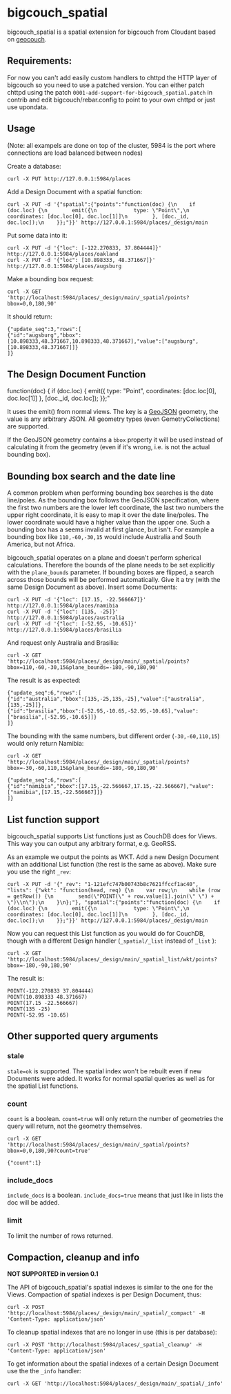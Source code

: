 bigcouch_spatial
================

bigcouch_spatial is a spatial extension for bigcouch from Cloudant based
on [geocouch](https://github.com/couchbase/geocouch).


Requirements:
-------------

For now you can't add easily custom handlers to chttpd the HTTP layer of
bigcouch so you need to use a patched version. You can either patch
chttpd using the patch `0001-add-support-for-bigcouch_spatial.patch` in
contrib and edit bigcouch/rebar.config to point to your own chttpd or
just use upondata.


Usage 
-----

(Note: all exampels are done on top of the cluster, 5984 is the port
where connections are load balanced between nodes)

Create a database:

    curl -X PUT http://127.0.0.1:5984/places

Add a Design Document with a spatial function:

    curl -X PUT -d '{"spatial":{"points":"function(doc) {\n    if (doc.loc) {\n        emit({\n            type: \"Point\",\n            coordinates: [doc.loc[0], doc.loc[1]]\n        }, [doc._id, doc.loc]);\n    }};"}}' http://127.0.0.1:5984/places/_design/main

Put some data into it:

    curl -X PUT -d '{"loc": [-122.270833, 37.804444]}' http://127.0.0.1:5984/places/oakland
    curl -X PUT -d '{"loc": [10.898333, 48.371667]}' http://127.0.0.1:5984/places/augsburg

Make a bounding box request:

    curl -X GET 'http://localhost:5984/places/_design/main/_spatial/points?bbox=0,0,180,90'

It should return:

    {"update_seq":3,"rows":[
    {"id":"augsburg","bbox":[10.898333,48.371667,10.898333,48.371667],"value":["augsburg",[10.898333,48.371667]]}
    ]}

The Design Document Function
----------------------------

function(doc) {
    if (doc.loc) {
        emit({
            type: "Point",
            coordinates: [doc.loc[0], doc.loc[1]]
        }, [doc._id, doc.loc]);
    }};"

It uses the emit() from normal views. The key is a
[GeoJSON](http://geojson.org) geometry, the value is any arbitrary JSON. All
geometry types (even GemetryCollections) are supported.

If the GeoJSON geometry contains a `bbox` property it will be used instead
of calculating it from the geometry (even if it's wrong, i.e. is not
the actual bounding box).


Bounding box search and the date line
-------------------------------------

A common problem when performing bounding box searches is the date
line/poles. As the bounding box follows the GeoJSON specification,
where the first two numbers are the lower left coordinate, the last
two numbers the upper right coordinate, it is easy to map it over the
date line/poles. The lower coordinate would have a higher value than
the upper one. Such a bounding box has a seems invalid at first
glance, but isn't. For example a bounding box like `110,-60,-30,15`
would include Australia and South America, but not Africa.

bigcouch_spatial operates on a plane and doesn't perform spherical
calculations. Therefore the bounds of the plane needs to be set
explicitly with the `plane_bounds` parameter. If bounding boxes are
flipped, a search across those bounds will be performed
automatically. Give it a try (with the same Design Document as
above). Insert some Documents:

    curl -X PUT -d '{"loc": [17.15, -22.566667]}' http://127.0.0.1:5984/places/namibia
    curl -X PUT -d '{"loc": [135, -25]}' http://127.0.0.1:5984/places/australia
    curl -X PUT -d '{"loc": [-52.95, -10.65]}' http://127.0.0.1:5984/places/brasilia

And request only Australia and Brasilia:

    curl -X GET 'http://localhost:5984/places/_design/main/_spatial/points?bbox=110,-60,-30,15&plane_bounds=-180,-90,180,90'

The result is as expected:

    {"update_seq":6,"rows":[
    {"id":"australia","bbox":[135,-25,135,-25],"value":["australia",[135,-25]]},
    {"id":"brasilia","bbox":[-52.95,-10.65,-52.95,-10.65],"value":["brasilia",[-52.95,-10.65]]}
    ]}

The bounding with the same numbers, but different order
(`-30,-60,110,15`) would only return Namibia:

    curl -X GET 'http://localhost:5984/places/_design/main/_spatial/points?bbox=-30,-60,110,15&plane_bounds=-180,-90,180,90'

    {"update_seq":6,"rows":[
    {"id":"namibia","bbox":[17.15,-22.566667,17.15,-22.566667],"value":["namibia",[17.15,-22.566667]]}
    ]}

List function support
---------------------

bigcouch_spatial supports List functions just as CouchDB does for Views. This way
you can output any arbitrary format, e.g. GeoRSS.

As an example we output the points as WKT. Add a new Design Document
with an additional List function (the rest is the same as above). Make
sure you use the right `_rev`:

    curl -X PUT -d '{"_rev": "1-121efc747b00743b8c7621ffccf1ac40", "lists": {"wkt": "function(head, req) {\n    var row;\n    while (row = getRow()) {\n        send(\"POINT(\" + row.value[1].join(\" \") + \")\\n\");\n    }\n};"}, "spatial":{"points":"function(doc) {\n    if (doc.loc) {\n        emit({\n            type: \"Point\",\n            coordinates: [doc.loc[0], doc.loc[1]]\n        }, [doc._id, doc.loc]);\n    }};"}}' http://127.0.0.1:5984/places/_design/main

Now you can request this List function as you would do for CouchDB,
though with a different Design handler (`_spatial/_list` instead of
`_list` ):

    curl -X GET 'http://localhost:5984/places/_design/main/_spatial_list/wkt/points?bbox=-180,-90,180,90'

The result is:

    POINT(-122.270833 37.804444)
    POINT(10.898333 48.371667)
    POINT(17.15 -22.566667)
    POINT(135 -25)
    POINT(-52.95 -10.65)

Other supported query arguments
-------------------------------

### stale ###
`stale=ok` is supported. The spatial index won't be rebuilt even if
new Documents were added. It works for normal spatial queries as well
as for the spatial List functions.

### count ###
`count` is a boolean. `count=true` will only return the number of geometries
the query will return, not the geometry themselves.

    curl -X GET 'http://localhost:5984/places/_design/main/_spatial/points?bbox=0,0,180,90?count=true'

    {"count":1}


### include_docs ###
`include_docs` is a boolean. `include_docs=true` means that just like in
lists the doc will be added.

### limit ###
To limit the number of rows returned.


Compaction, cleanup and info
----------------------------

**NOT SUPPORTED in version 0.1**

The API of bigcouch_spatial's spatial indexes is similar to the one for the
Views. Compaction of spatial indexes is per Design Document, thus:

    curl -X POST 'http://localhost:5984/places/_design/main/_spatial/_compact' -H 'Content-Type: application/json'

To cleanup spatial indexes that are no longer in use (this is per database):

    curl -X POST 'http://localhost:5984/places/_spatial_cleanup' -H 'Content-Type: application/json'

To get information about the spatial indexes of a certain Design
Document use the the `_info` handler:

    curl -X GET 'http://localhost:5984/places/_design/main/_spatial/_info'

